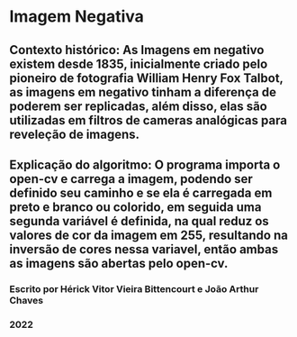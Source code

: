 # Imagem Negativa
## Contexto histórico: As Imagens em negativo existem desde 1835, inicialmente criado pelo pioneiro de fotografia William Henry Fox Talbot, as imagens em negativo tinham a diferença de poderem ser replicadas, além disso, elas são utilizadas em filtros de cameras analógicas para reveleção de imagens.
## Explicação do algoritmo: O programa importa o open-cv e carrega a imagem, podendo ser definido seu caminho e se ela é carregada em preto e branco ou colorido, em seguida uma segunda variável é definida, na qual reduz os valores de cor da imagem em 255, resultando na inversão de cores nessa variavel, então ambas as imagens são abertas pelo open-cv.

### Escrito por Hérick Vitor Vieira Bittencourt e João Arthur Chaves
### 2022
